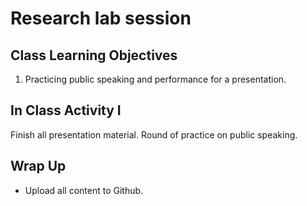 # Research lab session

## Class Learning Objectives

1. Practicing public speaking and performance for a presentation.

## In Class Activity I

Finish all presentation material.
Round of practice on public speaking.

## Wrap Up

- Upload all content to Github.
